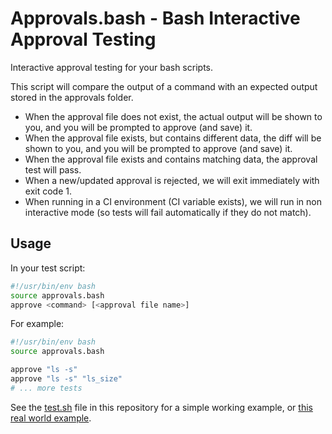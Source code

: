 Approvals.bash - Bash Interactive Approval Testing
==================================================

Interactive approval testing for your bash scripts.

This script will compare the output of a command with an expected output
stored in the approvals folder.
 
- When the approval file does not exist, the actual output will be shown to
  you, and you will be prompted to approve (and save) it.
- When the approval file exists, but contains different data, the diff will
  be shown to you, and you will be prompted to approve (and save) it.
- When the approval file exists and contains matching data, the approval
  test will pass.
- When a new/updated approval is rejected, we will exit immediately with
  exit code 1.
- When running in a CI environment (CI variable exists), we will run in non
  interactive mode (so tests will fail automatically if they do not match).

Usage
--------------------------------------------------

In your test script:

```bash
#!/usr/bin/env bash
source approvals.bash
approve <command> [<approval file name>]
```

For example:

```bash
#!/usr/bin/env bash
source approvals.bash

approve "ls -s"
approve "ls -s" "ls_size"
# ... more tests
```

See the [test.sh](test/test.sh) file in this repository for a simple working 
example, or [this real world example][1].


[1]: https://github.com/DannyBen/rush-cli/blob/master/test/test.sh